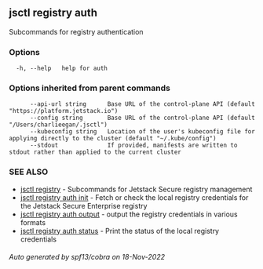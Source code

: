 ## jsctl registry auth

Subcommands for registry authentication

### Options

```
  -h, --help   help for auth
```

### Options inherited from parent commands

```
      --api-url string      Base URL of the control-plane API (default "https://platform.jetstack.io")
      --config string       Base URL of the control-plane API (default "/Users/charlieegan/.jsctl")
      --kubeconfig string   Location of the user's kubeconfig file for applying directly to the cluster (default "~/.kube/config")
      --stdout              If provided, manifests are written to stdout rather than applied to the current cluster
```

### SEE ALSO

* [jsctl registry](jsctl_registry.md)	 - Subcommands for Jetstack Secure registry management
* [jsctl registry auth init](jsctl_registry_auth_init.md)	 - Fetch or check the local registry credentials for the Jetstack Secure Enterprise registry
* [jsctl registry auth output](jsctl_registry_auth_output.md)	 - output the registry credentials in various formats
* [jsctl registry auth status](jsctl_registry_auth_status.md)	 - Print the status of the local registry credentials

###### Auto generated by spf13/cobra on 18-Nov-2022
